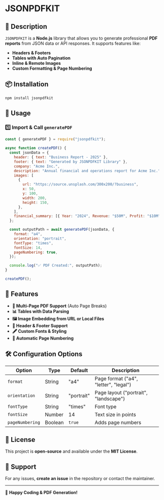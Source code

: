 # JSONPDFKIT

## 📌 Description

`JSONPDFKIT` is a **Node.js** library that allows you to generate professional **PDF reports** from JSON data or API responses. It supports features like:

- **Headers & Footers**
- **Tables with Auto Pagination**
- **Inline & Remote Images**
- **Custom Formatting & Page Numbering**

## 📦 Installation

```sh
npm install jsonpdfkit
```

## 🚀 Usage

### **1️⃣ Import & Call `generatePDF`**

```js
const { generatePDF } = require("jsonpdfkit");

async function createPDF() {
  const jsonData = {
    header: { text: "Business Report - 2025" },
    footer: { text: "Generated by JSONPDFKIT Library" },
    company: "Acme Inc.",
    description: "Annual financial and operations report for Acme Inc.",
    images: [
      {
        url: "https://source.unsplash.com/300x200/?business",
        x: 50,
        y: 100,
        width: 200,
        height: 150,
      },
    ],
    financial_summary: [{ Year: "2024", Revenue: "$50M", Profit: "$10M" }],
  };

  const outputPath = await generatePDF(jsonData, {
    format: "a4",
    orientation: "portrait",
    fontType: "times",
    fontSize: 14,
    pageNumbering: true,
  });

  console.log("✅ PDF Created:", outputPath);
}

createPDF();
```

## 🎨 Features

- **📄 Multi-Page PDF Support** (Auto Page Breaks)
- **📊 Tables with Data Parsing**
- **🖼 Image Embedding from URL or Local Files**
- **📌 Header & Footer Support**
- **🖋 Custom Fonts & Styling**
- **🔢 Automatic Page Numbering**

## 🛠 Configuration Options

| Option          | Type    | Default    | Description                           |
| --------------- | ------- | ---------- | ------------------------------------- |
| `format`        | String  | "a4"       | Page format ("a4", "letter", "legal") |
| `orientation`   | String  | "portrait" | Page layout ("portrait", "landscape") |
| `fontType`      | String  | "times"    | Font type                             |
| `fontSize`      | Number  | 14         | Text size in points                   |
| `pageNumbering` | Boolean | `true`     | Adds page numbers                     |

## 📝 License

This project is **open-source** and available under the **MIT License**.

## 📩 Support

For any issues, **create an issue** in the repository or contact the maintainer.

---

🚀 **Happy Coding & PDF Generation!**
